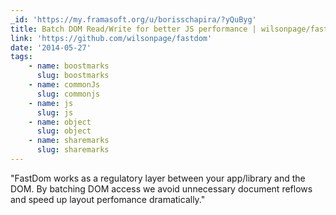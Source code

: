 ```yaml
---
_id: 'https://my.framasoft.org/u/borisschapira/?yQuByg'
title: Batch DOM Read/Write for better JS performance | wilsonpage/fastdom
link: 'https://github.com/wilsonpage/fastdom'
date: '2014-05-27'
tags:
    - name: boostmarks
      slug: boostmarks
    - name: commonJs
      slug: commonjs
    - name: js
      slug: js
    - name: object
      slug: object
    - name: sharemarks
      slug: sharemarks
---
```


<div class="markdown"><p>&quot;FastDom works as a regulatory layer between your app/library and the DOM. By batching DOM access we avoid unnecessary document reflows and speed up layout perfomance dramatically.&quot;
</p></div>
